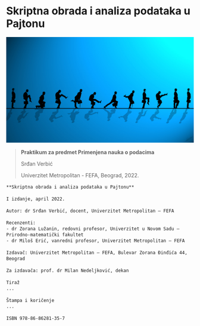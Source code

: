 # Skriptna obrada i analiza podataka u Pajtonu
![Silly walk](figures/silly_walk.jpg)
>**Praktikum za predmet Primenjena nauka o podacima**
>
>Srđan Verbić
>
>Univerzitet Metropolitan - FEFA, Beograd, 2022.


```{admonition} Impresum
**Skriptna obrada i analiza podataka u Pajtonu**

I izdanje, april 2022.

Autor: dr Srđan Verbić, docent, Univerzitet Metropolitan – FEFA 

Recenzenti:
- dr Zorana Lužanin, redovni profesor, Univerzitet u Novom Sadu – Prirodno-matematički fakultet
- dr Miloš Erić, vanredni profesor, Univerzitet Metropolitan – FEFA

Izdavač: Univerzitet Metropolitan – FEFA, Bulevar Zorana Đinđića 44, Beograd

Za izdavača: prof. dr Milan Nedeljković, dekan

Tiraž
...

Štampa i koričenje
...

ISBN 978-86-86281-35-7
```
